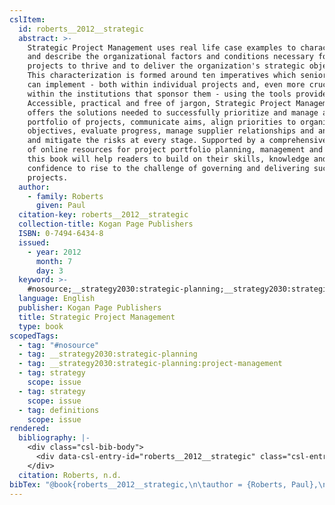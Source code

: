 ```yaml
---
cslItem:
  id: roberts__2012__strategic
  abstract: >-
    Strategic Project Management uses real life case examples to characterize
    and describe the organizational factors and conditions necessary for
    projects to thrive and to deliver the organization's strategic objectives.
    This characterization is formed around ten imperatives which senior managers
    can implement - both within individual projects and, even more crucially,
    within the institutions that sponsor them - using the tools provided.
    Accessible, practical and free of jargon, Strategic Project Management
    offers the solutions needed to successfully prioritize and manage a
    portfolio of projects, communicate aims, align priorities to organizational
    objectives, evaluate progress, manage supplier relationships and anticipate
    and mitigate the risks at every stage. Supported by a comprehensive package
    of online resources for project portfolio planning, management and analysis
    this book will help readers to build on their skills, knowledge and
    confidence to rise to the challenge of governing and delivering successful
    projects.
  author:
    - family: Roberts
      given: Paul
  citation-key: roberts__2012__strategic
  collection-title: Kogan Page Publishers
  ISBN: 0-7494-6434-8
  issued:
    - year: 2012
      month: 7
      day: 3
  keyword: >-
    #nosource;__strategy2030:strategic-planning;__strategy2030:strategic-planning:project-management;collection::strategy::strategy::definitions
  language: English
  publisher: Kogan Page Publishers
  title: Strategic Project Management
  type: book
scopedTags:
  - tag: "#nosource"
  - tag: __strategy2030:strategic-planning
  - tag: __strategy2030:strategic-planning:project-management
  - tag: strategy
    scope: issue
  - tag: strategy
    scope: issue
  - tag: definitions
    scope: issue
rendered:
  bibliography: |-
    <div class="csl-bib-body">
      <div data-csl-entry-id="roberts__2012__strategic" class="csl-entry">Roberts, P. n.d.. <i>Strategic Project Management</i>. Kogan Page Publishers.</div>
    </div>
  citation: Roberts, n.d.
bibTex: "@book{roberts__2012__strategic,\n\tauthor = {Roberts, Paul},\n\tseries = {Kogan {Page} {Publishers}},\n\tpublisher = {Kogan Page Publishers},\n\ttitle = {Strategic {Project} {Management}},\n}\n\n"
---
```

